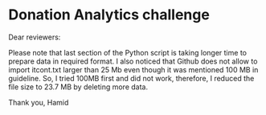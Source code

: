 # Donation Analytics challenge

Dear reviewers:

Please note that last section of the Python script is taking longer time to prepare data in required format. I also noticed that Github does not allow to import itcont.txt larger than 25 Mb even though it was mentioned 100 MB in guideline. So, I tried 100MB first and did not work, therefore, I reduced the file size to 23.7 MB by deleting more data.

Thank you,
Hamid

